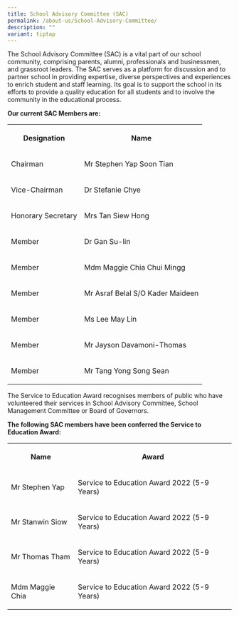 ```yaml
---
title: School Advisory Committee (SAC)
permalink: /about-us/School-Advisory-Committee/
description: ""
variant: tiptap
---
```

<p>The School Advisory Committee (SAC) is a vital part of our school community,
comprising parents, alumni, professionals and businessmen, and grassroot
leaders. The SAC serves as a platform for discussion and to partner school
in providing expertise, diverse perspectives and experiences to enrich
student and staff learning. Its goal is to support the school in its efforts
to provide a quality education for all students and to involve the community
in the educational process.</p>
<p><strong>Our current SAC Members are:</strong>
</p>
<table style="minWidth: 50px">
<colgroup>
<col>
<col>
</colgroup>
<tbody>
<tr>
<th rowspan="1" colspan="1">
<p>Designation</p>
</th>
<th rowspan="1" colspan="1">
<p>Name</p>
</th>
</tr>
<tr>
<td rowspan="1" colspan="1">
<p>Chairman</p>
</td>
<td rowspan="1" colspan="1">
<p>Mr Stephen Yap Soon Tian</p>
</td>
</tr>
<tr>
<td rowspan="1" colspan="1">
<p>Vice-Chairman</p>
</td>
<td rowspan="1" colspan="1">
<p>Dr Stefanie Chye</p>
</td>
</tr>
<tr>
<td rowspan="1" colspan="1">
<p>Honorary Secretary</p>
</td>
<td rowspan="1" colspan="1">
<p>Mrs Tan Siew Hong</p>
</td>
</tr>
<tr>
<td rowspan="1" colspan="1">
<p>Member</p>
</td>
<td rowspan="1" colspan="1">
<p>Dr Gan Su-lin</p>
</td>
</tr>
<tr>
<td rowspan="1" colspan="1">
<p>Member</p>
</td>
<td rowspan="1" colspan="1">
<p>Mdm Maggie Chia Chui Mingg</p>
</td>
</tr>
<tr>
<td rowspan="1" colspan="1">
<p>Member</p>
</td>
<td rowspan="1" colspan="1">
<p>Mr Asraf Belal S/O Kader Maideen</p>
</td>
</tr>
<tr>
<td rowspan="1" colspan="1">
<p>Member</p>
</td>
<td rowspan="1" colspan="1">
<p>Ms Lee May Lin</p>
</td>
</tr>
<tr>
<td rowspan="1" colspan="1">
<p>Member</p>
</td>
<td rowspan="1" colspan="1">
<p>Mr Jayson Davamoni-Thomas</p>
</td>
</tr>
<tr>
<td rowspan="1" colspan="1">
<p>Member</p>
</td>
<td rowspan="1" colspan="1">
<p>Mr Tang Yong Song Sean</p>
</td>
</tr>
</tbody>
</table>
<p>The Service to Education Award recognises members of public who have volunteered
their services in School Advisory Committee, School Management Committee
or Board of Governors.</p>
<p><strong>The following SAC members have been conferred the Service to Education Award:</strong>
</p>
<table style="minWidth: 50px">
<colgroup>
<col>
<col>
</colgroup>
<tbody>
<tr>
<th rowspan="1" colspan="1">
<p>Name</p>
</th>
<th rowspan="1" colspan="1">
<p>Award</p>
</th>
</tr>
<tr>
<td rowspan="1" colspan="1">
<p>Mr Stephen Yap</p>
</td>
<td rowspan="1" colspan="1">
<p>Service to Education Award 2022 (5-9 Years)</p>
</td>
</tr>
<tr>
<td rowspan="1" colspan="1">
<p>Mr Stanwin Siow</p>
</td>
<td rowspan="1" colspan="1">
<p>Service to Education Award 2022 (5-9 Years)</p>
</td>
</tr>
<tr>
<td rowspan="1" colspan="1">
<p>Mr Thomas Tham</p>
</td>
<td rowspan="1" colspan="1">
<p>Service to Education Award 2022 (5-9 Years)</p>
</td>
</tr>
<tr>
<td rowspan="1" colspan="1">
<p>Mdm Maggie Chia</p>
</td>
<td rowspan="1" colspan="1">
<p>Service to Education Award 2022 (5-9 Years)</p>
</td>
</tr>
</tbody>
</table>
<p></p>